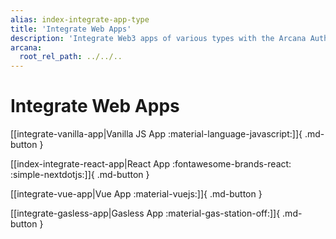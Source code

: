 ```yaml
---
alias: index-integrate-app-type
title: 'Integrate Web Apps'
description: 'Integrate Web3 apps of various types with the Arcana Auth SDK using the instructions specific for the app type.'
arcana:
  root_rel_path: ../../..
---
```


# Integrate Web Apps

[[integrate-vanilla-app|Vanilla JS App :material-language-javascript:]]{ .md-button }

[[index-integrate-react-app|React App :fontawesome-brands-react: :simple-nextdotjs:]]{ .md-button }

[[integrate-vue-app|Vue App :material-vuejs:]]{ .md-button }

[[integrate-gasless-app|Gasless App :material-gas-station-off:]]{ .md-button }
